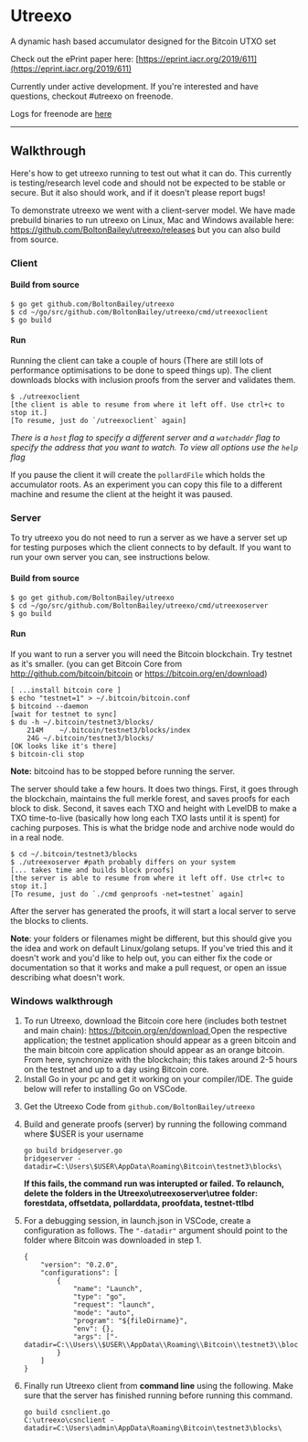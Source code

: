# Utreexo

A dynamic hash based accumulator designed for the Bitcoin UTXO set

Check out the ePrint paper here: [https://eprint.iacr.org/2019/611](https://eprint.iacr.org/2019/611)

Currently under active development.  If you're interested and have questions, checkout #utreexo on freenode.

Logs for freenode are [here](http://gnusha.org/utreexo/)

---
## Walkthrough

Here's how to get utreexo running to test out what it can do.  This currently is testing/research level code and should not be expected to be stable or secure.  But it also should work, and if it doesn't please report bugs!

To demonstrate utreexo we went with a client-server model. We have made prebuild binaries to run utreexo on Linux, Mac and Windows available here: https://github.com/BoltonBailey/utreexo/releases but you can also build from source.

### Client

#### Build from source
```
$ go get github.com/BoltonBailey/utreexo
$ cd ~/go/src/github.com/BoltonBailey/utreexo/cmd/utreexoclient
$ go build
```

#### Run
Running the client can take a couple of hours (There are still lots of performance optimisations to be done to speed things up). 
The client downloads blocks with inclusion proofs from the server and validates them.
```
$ ./utreexoclient
[the client is able to resume from where it left off. Use ctrl+c to stop it.]
[To resume, just do `/utreexoclient` again]
```

*There is a `host` flag to specify a different server and a `watchaddr` flag to specify the address that you want to watch. To view all options use the `help` flag*

If you pause the client it will create the `pollardFile` which holds the accumulator roots. As an experiment you can copy this file to a different machine and resume the client at the height it was paused.

### Server
To try utreexo you do not need to run a server as we have a server set up for testing purposes which the client connects to by default. If you want to run your own server you can, see instructions below.

#### Build from source
```
$ go get github.com/BoltonBailey/utreexo
$ cd ~/go/src/github.com/BoltonBailey/utreexo/cmd/utreexoserver
$ go build
```

#### Run

If you want to run a server you will need the Bitcoin blockchain. Try testnet as it's smaller. (you can get Bitcoin Core from http://github.com/bitcoin/bitcoin or https://bitcoin.org/en/download)

```
[ ...install bitcoin core ]
$ echo "testnet=1" > ~/.bitcoin/bitcoin.conf
$ bitcoind --daemon
[wait for testnet to sync]
$ du -h ~/.bitcoin/testnet3/blocks/
	214M	~/.bitcoin/testnet3/blocks/index
	24G	~/.bitcoin/testnet3/blocks/
[OK looks like it's there]
$ bitcoin-cli stop
```
**Note:** bitcoind has to be stopped before running the server.

The server should take a few hours. It does two things. First, it goes through the blockchain, maintains the full merkle forest, and saves proofs for each block to disk. Second, it saves each TXO and height with LevelDB to make a TXO time-to-live (basically how long each TXO lasts until it is spent) for caching purposes. This is what the bridge node and archive node would do in a real node.

```
$ cd ~/.bitcoin/testnet3/blocks
$ ./utreexoserver #path probably differs on your system
[... takes time and builds block proofs]
[the server is able to resume from where it left off. Use ctrl+c to stop it.]
[To resume, just do `./cmd genproofs -net=testnet` again]
```

After the server has generated the proofs, it will start a local server to serve the blocks to clients.

**Note**: your folders or filenames might be different, but this should give you the idea and work on default Linux/golang setups.  If you've tried this and it doesn't work and you'd like to help out, you can either fix the code or documentation so that it works and make a pull request, or open an issue describing what doesn't work.

### Windows walkthrough
<ol>
<li>
To run Utreexo, download the Bitcoin core here (includes both testnet and main chain): <a href="https://bitcoin.org/en/download ">https://bitcoin.org/en/download </a> Open the respective application; the testnet application should appear as a green bitcoin and the main bitcoin core application should appear as an orange bitcoin.
From here, synchronize with the blockchain; this takes around 2-5 hours on the testnet and up to a day using Bitcoin core. 
</li>
<li>
Install Go in your pc and get it working on your compiler/IDE. The guide below will refer to installing Go on VSCode. 
</li>
<li>

Get the Utreexo Code from ```github.com/BoltonBailey/utreexo```
</li>
<li>

Build and generate proofs (server) by running the following command where $USER is your username
```
go build bridgeserver.go
bridgeserver -datadir=C:\Users\$USER\AppData\Roaming\Bitcoin\testnet3\blocks\
```
 **If this fails, the command run was interupted or failed. To relaunch, delete the folders in the Utreexo\utreexoserver\utree folder: forestdata, offsetdata, pollarddata, proofdata, testnet-ttlbd**
 
</li>
<li>

 For a debugging session, in launch.json in VSCode, create a configuration as follows. The 
      ```"-datadir"```    argument should point to the folder where Bitcoin was downloaded in step 1. 
 
```
{
    "version": "0.2.0",
    "configurations": [
        {
            "name": "Launch",
            "type": "go",
            "request": "launch",
            "mode": "auto",
            "program": "${fileDirname}",
            "env": {},
            "args": ["-datadir=C:\\Users\\$USER\\AppData\\Roaming\\Bitcoin\\testnet3\\blocks\\"]
        }
    ]
}
```
</li>

<li>

Finally run Utreexo client from  **command line** using the following. Make sure that the server has finished running before running this command. 

```
go build csnclient.go
C:\utreexo\csnclient -datadir=C:\Users\admin\AppData\Roaming\Bitcoin\testnet3\blocks\
```
</li>
</ol>